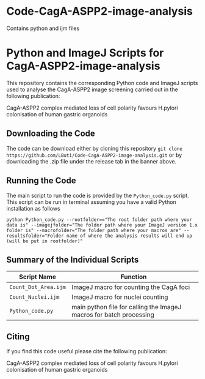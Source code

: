# Code-CagA-ASPP2-image-analysis
Contains python and ijm files
# Python and ImageJ Scripts for CagA-ASPP2-image-analysis

This repository contains the corresponding Python code and ImageJ scripts used to analyse the CagA-ASPP2 image screening carried out in the following publication:

CagA-ASPP2 complex mediated loss of cell polarity favours H.pylori colonisation of human gastric organoids 

## Downloading the Code

The code can be download either by cloning this repository `git clone https://github.com/LButi/Code-CagA-ASPP2-image-analysis.git` or by downloading the .zip file under the release tab in the banner above.

## Running the Code

The main script to run the code is provided by the `Python_code.py` script. This script can be run in terminal assuming you have a valid Python installation as follows

```
python Python_code.py --rootfolder=="The root folder path where your data is" --imagejfolder="The folder path where your ImageJ version 1.x folder is" --macrofolder="The folder path where your macros are" --resultsfolder="Folder name of where the analysis results will end up (will be put in rootfolder)"
```

## Summary of the Individual Scripts
Script Name | Function
------------| -------------
`Count_Dot_Area.ijm` | ImageJ macro for counting the CagA foci
`Count_Nuclei.ijm` | ImageJ macro for nuclei counting
`Python_code.py` | main python file for calling the ImageJ macros for batch processing

## Citing
If you find this code useful please cite the following publication:

CagA-ASPP2 complex mediated loss of cell polarity favours H.pylori colonisation of human gastric organoids
